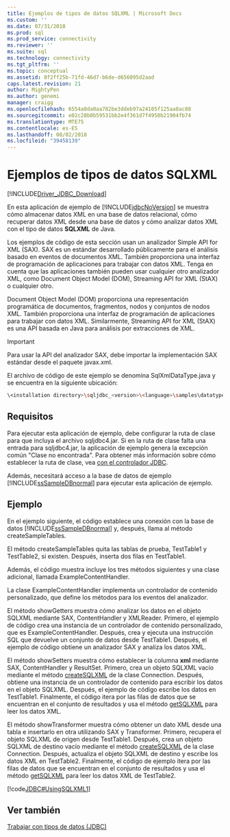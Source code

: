 ```yaml
---
title: Ejemplos de tipos de datos SQLXML | Microsoft Docs
ms.custom: ''
ms.date: 07/31/2018
ms.prod: sql
ms.prod_service: connectivity
ms.reviewer: ''
ms.suite: sql
ms.technology: connectivity
ms.tgt_pltfrm: ''
ms.topic: conceptual
ms.assetid: 8f2ff25b-71fd-46d7-b6de-d656095d2aad
caps.latest.revision: 21
author: MightyPen
ms.author: genemi
manager: craigg
ms.openlocfilehash: 6554a0da0aa782be3ddeb97a24105f125aa8ac88
ms.sourcegitcommit: e02c28b0b59531bb2e4f361d7f4950b21904fb74
ms.translationtype: MTE75
ms.contentlocale: es-ES
ms.lasthandoff: 08/02/2018
ms.locfileid: "39458139"
---
```

# <a name="sqlxml-data-type-sample"></a>Ejemplos de tipos de datos SQLXML

[!INCLUDE[Driver_JDBC_Download](../../includes/driver_jdbc_download.md)]

En esta aplicación de ejemplo de [!INCLUDE[jdbcNoVersion](../../includes/jdbcnoversion_md.md)] se muestra cómo almacenar datos XML en una base de datos relacional, cómo recuperar datos XML desde una base de datos y cómo analizar datos XML con el tipo de datos **SQLXML** de Java.

Los ejemplos de código de esta sección usan un analizador Simple API for XML (SAX). SAX es un estándar desarrollado públicamente para el análisis basado en eventos de documentos XML. También proporciona una interfaz de programación de aplicaciones para trabajar con datos XML. Tenga en cuenta que las aplicaciones también pueden usar cualquier otro analizador XML, como Document Object Model (DOM), Streaming API for XML (StAX) o cualquier otro. 

Document Object Model (DOM) proporciona una representación programática de documentos, fragmentos, nodos y conjuntos de nodos XML. También proporciona una interfaz de programación de aplicaciones para trabajar con datos XML. Similarmente, Streaming API for XML (StAX) es una API basada en Java para análisis por extracciones de XML.

> [!IMPORTANT]  
> Para usar la API del analizador SAX, debe importar la implementación SAX estándar desde el paquete javax.xml.

El archivo de código de este ejemplo se denomina SqlXmlDataType.java y se encuentra en la siguiente ubicación:

```bash
\<installation directory>\sqljdbc_<version>\<language>\samples\datatypes
```

## <a name="requirements"></a>Requisitos

Para ejecutar esta aplicación de ejemplo, debe configurar la ruta de clase para que incluya el archivo sqljdbc4.jar. Si en la ruta de clase falta una entrada para sqljdbc4.jar, la aplicación de ejemplo genera la excepción común "Clase no encontrada". Para obtener más información sobre cómo establecer la ruta de clase, vea [con el controlador JDBC](../../connect/jdbc/using-the-jdbc-driver.md).

Además, necesitará acceso a la base de datos de ejemplo [!INCLUDE[ssSampleDBnormal](../../includes/sssampledbnormal_md.md)] para ejecutar esta aplicación de ejemplo.

## <a name="example"></a>Ejemplo

En el ejemplo siguiente, el código establece una conexión con la base de datos [!INCLUDE[ssSampleDBnormal](../../includes/sssampledbnormal_md.md)] y, después, llama al método createSampleTables.

El método createSampleTables quita las tablas de prueba, TestTable1 y TestTable2, si existen. Después, inserta dos filas en TestTable1.

Además, el código muestra incluye los tres métodos siguientes y una clase adicional, llamada ExampleContentHandler.

La clase ExampleContentHandler implementa un controlador de contenido personalizado, que define los métodos  para los eventos del analizador.

El método showGetters muestra cómo analizar los datos en el objeto SQLXML mediante SAX, ContentHandler y XMLReader. Primero, el ejemplo de código crea una instancia de un controlador de contenido personalizado, que es ExampleContentHandler. Después, crea y ejecuta una instrucción SQL que devuelve un conjunto de datos desde TestTable1. Después, el ejemplo de código obtiene un analizador SAX y analiza los datos XML.

El método showSetters muestra cómo establecer la columna **xml** mediante SAX, ContentHandler y ResultSet. Primero, crea un objeto SQLXML vacío mediante el método [createSQLXML](../../connect/jdbc/reference/createsqlxml-method-sqlserverconnection.md) de la clase Connection. Después, obtiene una instancia de un controlador de contenido para escribir los datos en el objeto SQLXML. Después, el ejemplo de código escribe los datos en TestTable1. Finalmente, el código itera por las filas de datos que se encuentran en el conjunto de resultados y usa el método [getSQLXML](../../connect/jdbc/reference/getsqlxml-method-sqlserverresultset.md) para leer los datos XML.

El método showTransformer muestra cómo obtener un dato XML desde una tabla e insertarlo en otra utilizando SAX y Transformer. Primero, recupera el objeto SQLXML de origen desde TestTable1. Después, crea un objeto SQLXML de destino vacío mediante el método [createSQLXML](../../connect/jdbc/reference/createsqlxml-method-sqlserverconnection.md) de la clase Connection. Después, actualiza el objeto SQLXML de destino y escribe los datos XML en TestTable2. Finalmente, el código de ejemplo itera por las filas de datos que se encuentran en el conjunto de resultados y usa el método [getSQLXML](../../connect/jdbc/reference/getsqlxml-method-sqlserverresultset.md) para leer los datos XML de TestTable2.

[!code[JDBC#UsingSQLXML1](../../connect/jdbc/codesnippet/Java/sqlxml-data-type-sample_1.java)]

## <a name="see-also"></a>Ver también

[Trabajar con tipos de datos &#40;JDBC&#41;](../../connect/jdbc/working-with-data-types-jdbc.md)
